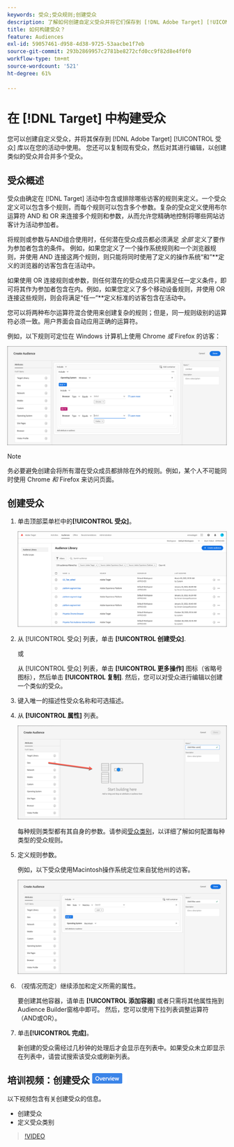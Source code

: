 ```yaml
---
keywords: 受众;受众规则;创建受众
description: 了解如何创建自定义受众并将它们保存到 [!DNL Adobe Target] [!UICONTROL 受众] 用于活动的库。
title: 如何构建受众？
feature: Audiences
exl-id: 59057461-d958-4d38-9725-53aacbe1f7eb
source-git-commit: 293b2869957c2781be8272cfd0cc9f82d8e4f0f0
workflow-type: tm+mt
source-wordcount: '521'
ht-degree: 61%

---
```


# 在 [!DNL Target] 中构建受众 

您可以创建自定义受众，并将其保存到 [!DNL Adobe Target] [!UICONTROL 受众] 库以在您的活动中使用。 您还可以复制现有受众，然后对其进行编辑，以创建类似的受众并合并多个受众。

## 受众概述

受众由确定在 [!DNL Target] 活动中包含或排除哪些访客的规则来定义。一个受众定义可以包含多个规则，而每个规则可以包含多个参数。复杂的受众定义使用布尔运算符 AND 和 OR 来连接多个规则和参数，从而允许您精确地控制将哪些网站访客计为活动参加者。

将规则或参数与AND组合使用时，任何潜在受众成员都必须满足 *全部* 定义了要作为参加者包含的条件。 例如，如果您定义了一个操作系统规则和一个浏览器规则，并使用 AND 连接这两个规则，则只能将同时使用了定义的操作系统“和”**&#x200B;定义的浏览器的访客包含在活动中。

如果使用 OR 连接规则或参数，则任何潜在的受众成员只需满足任一定义条件，即可将其作为参加者包含在内。例如，如果您定义了多个移动设备规则，并使用 OR 连接这些规则，则会将满足“任一”**&#x200B;定义标准的访客包含在活动中。

您可以将两种布尔运算符混合使用来创建复杂的规则；但是，同一规则级别的运算符必须一致。用户界面会自动应用正确的运算符。

例如，以下规则可定位在 Windows 计算机上使用 Chrome *或* Firefox 的访客：

![创建受众](assets/audience_create.png)

>[!NOTE]
>
>务必要避免创建会将所有潜在受众成员都排除在外的规则。例如，某个人不可能同时使用 Chrome *和* Firefox 来访问页面。

## 创建受众

1. 单击顶部菜单栏中的&#x200B;**[!UICONTROL 受众]**。

   ![audiences_list图像](assets/audiences_list.png)

1. 从 [!UICONTROL 受众] 列表，单击 **[!UICONTROL 创建受众]**.

   或

   从 [!UICONTROL 受众] 列表，单击 **[!UICONTROL 更多操作]** 图标（省略号图标），然后单击 **[!UICONTROL 复制]**. 然后，您可以对受众进行编辑以创建一个类似的受众。

1. 键入唯一的描述性受众名称和可选描述。
1. 从 **[!UICONTROL 属性]** 列表。

   ![拖放属性](assets/drag-attribute.png)

   每种规则类型都有其自身的参数。请参阅[受众类别](/help/main/c-target/c-audiences/c-target-rules/target-rules.md#concept_E3A77E42F1644503A829B5107B20880D)，以详细了解如何配置每种类型的受众规则。

1. 定义规则参数。

   例如，以下受众使用Macintosh操作系统定位来自犹他州的访客。

   ![犹他州/Macintosh受众](assets/adience-builder.png)

1. （视情况而定）继续添加和定义所需的属性。

   要创建其他容器，请单击 **[!UICONTROL 添加容器]** 或者只需将其他属性拖到Audience Builder窗格中即可。 然后，您可以使用下拉列表调整运算符（AND或OR）。

1. 单击&#x200B;**[!UICONTROL 完成]**。

   新创建的受众需经过几秒钟的处理后才会显示在列表中。如果受众未立即显示在列表中，请尝试搜索该受众或刷新列表。

## 培训视频：创建受众 ![“概述”标记](/help/main/assets/overview.png)

以下视频包含有关创建受众的信息。

* 创建受众
* 定义受众类别

>[!VIDEO](https://video.tv.adobe.com/v/17392)
